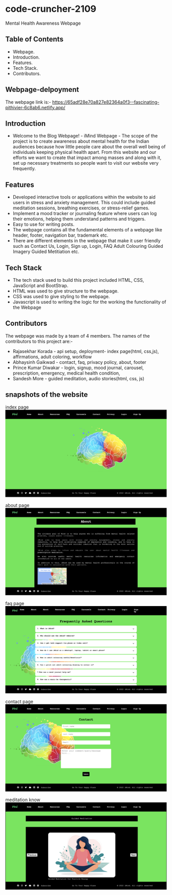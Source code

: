 # code-cruncher-2109

Mental Health Awareness Webpage

## Table of Contents

- Webpage.
- Introduction.
- Features.
- Tech Stack.
- Contributors.

## Webpage-delpoyment

The webpage link is:- 
https://65adf28e70a827e82364a0f3--fascinating-pithivier-6c8ab6.netlify.app/

## Introduction

- Welcome to the Blog Webpage! - iMind Webpage - The scope of the project is to create awareness about mental health for the Indian audiences because how little people care about the overall well being of individuals keeping physical health apart. From this website and our efforts we want to create that impact among masses and along with it, set up necessary treatments so people want to visit our website very frequently.

## Features

- Developed interactive tools or applications within the website to aid users in stress and anxiety management. This could include guided meditation sessions, breathing exercises, or stress-relief games.
- Implement a mood tracker or journaling feature where users can log their emotions, helping them understand patterns and triggers.
- Easy to use for writing posts.
- The webpage contains all the fundamental elements of a webpage like header, footer, navigation bar, trademark etc.
- There are different elements in the webpage that make it user friendly such as Contact Us, Login, Sign up, Login, FAQ Adult Colouring Guided Imagery Guided Metitiation etc.

## Tech Stack

- The tech stack used to build this project included HTML, CSS, JavaScript and BootStrap.
- HTML was used to give structure to the webpage.
- CSS was used to give styling to the webpage.
- Javascript is used to writing the logic for the working the functionality of the Webpage

## Contributors

The webpage was made by a team of 4 members.
The names of the contributors to this project are:-

- Rajasekhar Korada - api setup, deployment- index page(html, css,js), affirmations, adult coloring, workflow
- Abhaysinh Gaikwad - contact, faq, privacy policy, about, footer
- Prince Kumar Diwakar - login, signup, mood journal, carousel, prescription, emergency, medical health condition, 
- Sandesh More - guided meditation, audio stories(html, css, js) 

## snapshots of the website
index page
![image-index](image1)

about page
![contact](image2)

faq page
![login](image3)

contact page
![audio](image4)

meditation know
![](image5)
